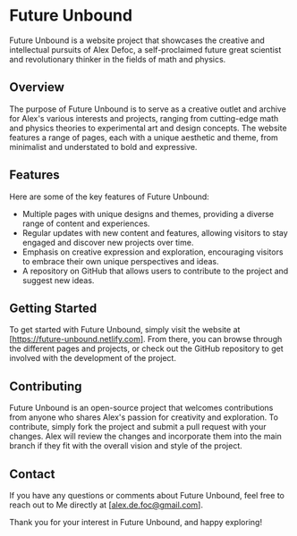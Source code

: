 
# Future Unbound

Future Unbound is a website project that showcases the creative and intellectual pursuits of Alex Defoc, a self-proclaimed future great scientist and revolutionary thinker in the fields of math and physics.

## Overview

The purpose of Future Unbound is to serve as a creative outlet and archive for Alex's various interests and projects, ranging from cutting-edge math and physics theories to experimental art and design concepts. The website features a range of pages, each with a unique aesthetic and theme, from minimalist and understated to bold and expressive.

## Features

Here are some of the key features of Future Unbound:

- Multiple pages with unique designs and themes, providing a diverse range of content and experiences.
- Regular updates with new content and features, allowing visitors to stay engaged and discover new projects over time.
- Emphasis on creative expression and exploration, encouraging visitors to embrace their own unique perspectives and ideas.
- A repository on GitHub that allows users to contribute to the project and suggest new ideas.

## Getting Started

To get started with Future Unbound, simply visit the website at [https://future-unbound.netlify.com]. From there, you can browse through the different pages and projects, or check out the GitHub repository to get involved with the development of the project.

## Contributing

Future Unbound is an open-source project that welcomes contributions from anyone who shares Alex's passion for creativity and exploration. To contribute, simply fork the project and submit a pull request with your changes. Alex will review the changes and incorporate them into the main branch if they fit with the overall vision and style of the project.

## Contact

If you have any questions or comments about Future Unbound, feel free to reach out to Me directly at [alex.de.foc@gmail.com].

Thank you for your interest in Future Unbound, and happy exploring!
